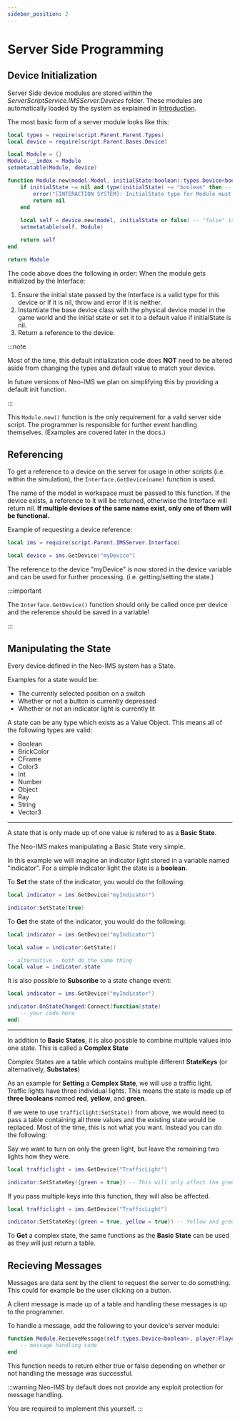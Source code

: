 ```yaml
---
sidebar_position: 2
---
```


# Server Side Programming

## Device Initialization

Server Side device modules are stored within the *ServerScriptService.IMSServer.Devices* folder. These modules are automatically loaded by the system as explained in [Introduction](./intro.md#server-side).

The most basic form of a server module looks like this:

```lua title="ServerScriptService.IMSServer.Devices.Test"
local types = require(script.Parent.Parent.Types)
local device = require(script.Parent.Bases.Device)

local Module = {}
Module.__index = Module
setmetatable(Module, device)

function Module.new(model:Model, initialState:boolean):types.Device<boolean> -- update "boolean" here to the correct type
	if initialState ~= nil and type(initialState) ~= "boolean" then -- update "boolean" here to the correct type
		error("[INTERACTION SYSTEM]: InitialState type for Module must be boolean!") -- update "boolean" here to the correct type
		return nil
	end
	
	local self = device.new(model, initialState or false) -- "false" is the default value
	setmetatable(self, Module)

	return self
end

return Module
```

The code above does the following in order:
When the module gets initialized by the Interface:
1. Ensure the initial state passed by the Interface is a valid type for this device or if it is nil, throw and error if it is neither.
2. Instantiate the base device class with the physical device model in the game world and the initial state or set it to a default value if initialState is nil.
3. Return a reference to the device.

:::note

Most of the time, this default initialization code does **NOT** need to be altered aside from changing the types and default value to match your device.

In future versions of Neo-IMS we plan on simplifying this by providing a default init function.

:::

This `Module.new()` function is the only requirement for a valid server side script. The programmer is responsible for further event handling themselves. (Examples are covered later in the docs.)

## Referencing

To get a reference to a device on the server for usage in other scripts (i.e. within the simulation), the `Interface.GetDevice(name)` function is used.

The name of the model in workspace must be passed to this function.
If the device exists, a reference to it will be returned, otherwise the Interface will return nil.
**If multiple devices of the same name exist, only one of them will be functional.**

Example of requesting a device reference:
```lua title="ServerScriptService.TestDevice"
local ims = require(script.Parent.IMSServer.Interface)

local device = ims.GetDevice("myDevice")
```

The reference to the device "myDevice" is now stored in the device variable and can be used for further processing. (i.e. getting/setting the state.)

:::important

The `Interface.GetDevice()` function should only be called once per device and the reference should be saved in a variable!

:::

## Manipulating the State

Every device defined in the Neo-IMS system has a State.

Examples for a state would be:
- The currently selected position on a switch
- Whether or not a button is currently depressed
- Whether or not an indicator light is currently lit

A state can be any type which exists as a Value Object. This means all of the following types are valid:
- Boolean
- BrickColor
- CFrame
- Color3
- Int
- Number
- Object
- Ray
- String
- Vector3

---

A state that is only made up of one value is refered to as a **Basic State**.

The Neo-IMS makes manipulating a Basic State very simple.

In this example we will imagine an indicator light stored in a variable named "indicator".
For a simple indicator light the state is a **boolean**.

To **Set** the state of the indicator, you would do the following:

```lua title="ServerScriptService.IndicatorTest"
local indicator = ims.GetDevice("myIndicator")

indicator:SetState(true)
```

To **Get** the state of the indicator, you would do the following:

```lua title="ServerScriptService.IndicatorTest"
local indicator = ims.GetDevice("myIndicator")

local value = indicator:GetState()

-- alternative - both do the same thing
local value = indicator.state
```

It is also possible to **Subscribe** to a state change event:
```lua title="ServerScriptService.IndicatorTest"
local indicator = ims.GetDevice("myIndicator")

indicator.OnStateChanged:Connect(function(state)
    -- your code here
end)
```

---

In addition to **Basic States**, it is also possble to combine multiple values into one state. This is called a **Complex State**

Complex States are a table which contains multiple different **StateKeys** (or alternatively, **Substates**)

As an example for **Setting** a **Complex State**, we will use a traffic light. Traffic lights have three individual lights.
This means the state is made up of **three booleans** named **red**, **yellow**, and **green**.

If we were to use `trafficlight:SetState()` from above, we would need to pass a table containing all three values and the existing state would be replaced. Most of the time, this is not what you want. Instead you can do the following:

Say we want to turn on only the green light, but leave the remaining two lights how they were.
```lua title="ServerScriptService.TrafficLightTest"
local trafficlight = ims.GetDevice("TrafficLight")

indicator:SetStateKey({green = true}) -- This will only affect the green light, yellow and red will stay as they are.
```

If you pass multiple keys into this function, they will also be affected.
```lua title="ServerScriptService.TrafficLightTest"
local trafficlight = ims.GetDevice("TrafficLight")

indicator:SetStateKey({green = true, yellow = true}) -- Yellow and green will turn on, red will stay as it was.
```

To **Get** a complex state, the same functions as the **Basic State** can be used as they will just return a table.

## Recieving Messages

Messages are data sent by the client to request the server to do something. This could for example be the user clicking on a button.

A client message is made up of a table and handling these messages is up to the programmer.

To handle a message, add the following to your device's server module:
```lua title="ServerScriptService.IMSServer.Devices.MyDevice"
function Module.RecieveMessage(self:types.Device<boolean>, player:Player, msg:{[string]:any}):boolean
    -- message handling code
end
```

This function needs to return either true or false depending on whether or not handling the message was successful.

:::warning
Neo-IMS by default does not provide any exploit protection for message handling.

You are required to implement this yourself.
:::